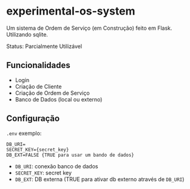 #  experimental-os-system
Um sistema de Ordem de Serviço (em Construção) feito em Flask. Utilizando sqlite.

Status: Parcialmente Utilizável

## Funcionalidades
- Login
- Criação de Cliente
- Criação de Ordem de Serviço
- Banco de Dados (local ou externo)

## Configuração

`.env` exemplo:
```
DB_URI= 
SECRET_KEY={secret_key}
DB_EXT=FALSE {TRUE para usar um bando de dados}
```
- `DB_URI`: conexão banco de dados
- `SECRET_KEY`: secret key
- `DB_EXT`: DB externa (TRUE para ativar db externo através de `DB_URI`)